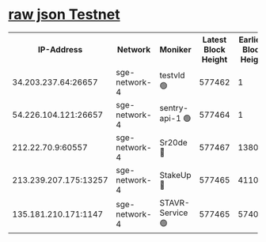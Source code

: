 
[raw json Testnet](https://rpc-check.sget.stavr.tech/sget/rpc-sget-result.json)
=


<table><tr><th>IP-Address</th><th>Network</th><th>Moniker</th><th>Latest Block Height</th><th>Earliest Block Height</th><th>Catching Up</th><th>Tx Index</th><th>Voting Power</th><th>Scan Time</th></tr><tr><td>34.203.237.64:26657</td><td>sge-network-4</td><td>testvld 🟢</td><td>577462</td><td>1</td><td>False</td><td>on</td><td>0</td><td>2023-12-10T08:10:56.189812086UTC</td></tr><tr><td>54.226.104.121:26657</td><td>sge-network-4</td><td>sentry-api-1 🟢</td><td>577464</td><td>1</td><td>False</td><td>on</td><td>0</td><td>2023-12-10T08:11:09.165951259UTC</td></tr><tr><td>212.22.70.9:60557</td><td>sge-network-4</td><td>Sr20de 🔴</td><td>577467</td><td>138001</td><td>False</td><td>on</td><td>99</td><td>2023-12-10T08:11:26.466865860UTC</td></tr><tr><td>213.239.207.175:13257</td><td>sge-network-4</td><td>StakeUp 🔴</td><td>577465</td><td>411001</td><td>False</td><td>off</td><td>100</td><td>2023-12-10T08:11:17.592199312UTC</td></tr><tr><td>135.181.210.171:1147</td><td>sge-network-4</td><td>STAVR-Service 🟢</td><td>577465</td><td>574001</td><td>False</td><td>on</td><td>0</td><td>2023-12-10T08:11:17.921483071UTC</td></tr></table>
